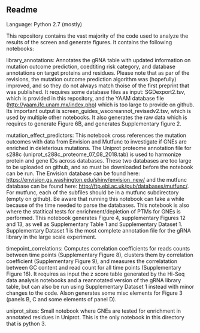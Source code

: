 ## Readme
Language: Python 2.7 (mostly)

This repository contains the vast majority of the code used to analyze the results of the screen and generate figures. It contains the following notebooks:

library_annotations:
Annotates the gRNA table with updated information on mutation outcome prediction, coedtiting risk category, and database annotations on target proteins and residues. Please note that as par of the revisions, the mutation outcome prediction algorithm was (hopefully) improved, and so they do not always match thoise of the first preprint that was published. It requires some database files as input: SGDexport2.tsv, which is provided in this repository, and the YAAM database file (http://yaam.ifc.unam.mx/index.php) which is too large to provide on github. Its important output is screen_guides_wscoreannot_revisedv2.tsv, which is used by multiple other notebooks. It also generates the raw data which is requires to generate Figure 6B, and generates Supplementary figure 2.

mutation_effect_predictors:
This notebook cross references the mutation outcomes with data from Envision and Mutfunc to investigate if GNEs are enriched in deleterious mutations. The Uniprot proteome annotation file for s288c (uniprot_s288c_proteome_07_08_2018.tab) is used to harmonize protein and gene IDs across databases. These two databases are too large to be uploaded on github, and so must be downloaded before the notebook can be run. The Envision database can be found here: https://envision.gs.washington.edu/shiny/envision_new/ and the mutfunc database can be found here: http://ftp.ebi.ac.uk/pub/databases/mutfunc/. For mutfunc, each of the subfiles should be in a mutfunc subdirectory (empty on github). Be aware that running this notebook can take a while because of the time needed to parse the databases. This notebook is also where the statitical tests for enrichment/depletion of PTMs for GNEs is performed. This notebook generates Figure 4, supplementary Figures 12 and 13, as well as Supplementary Table 1 and Supplementary Dataset 1. Supplementary Dataset 1 is the most complete annotation file for the gRNA library in the large scale experiment.

timepoint_correlations:
Computes correlation coefficients for reads counts between time points (Supplementary Figure 8), clusters them by correlation coefficient (Supplementary Figure 9), and measures the correlatation between GC content and read count for all time points (Supplementary Figure 16). It requires as input the z score table generated by the Hi-Seq data analysis notebooks and a reannotated version of the gRNA library table, but can also be run using Supplementary Dataset 1 instead with minor changes to the code. Alson generates some misc elements for Figure 3 (panels B, C and some elements of panel D).

uniprot_sites:
Small notebook where GNEs are tested for enrichment in annotated residues in Uniprot. This is the only notebook in this directory that is python 3.
